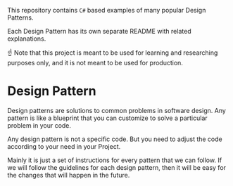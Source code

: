 This repository contains ```C#``` based examples of many popular Design Patterns.

Each Design Pattern has its own separate README with related explanations.

☝ Note that this project is meant to be used for learning and researching purposes only, and it is not meant to be used for production.

# Design Pattern
Design patterns are solutions to common problems in software design. Any pattern is like a blueprint that you can customize to solve a particular problem in your code.

Any design pattern is not a specific code. But you need to adjust the code according to your need in your Project.

Mainly it is just a set of instructions for every pattern that we can follow. If we will follow the guidelines for each design pattern, then it will be easy for the changes that will happen in the future.
